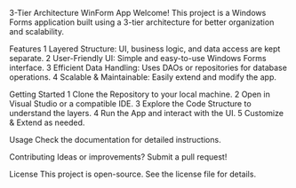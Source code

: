 3-Tier Architecture WinForm App
Welcome! This project is a Windows Forms application built using a 3-tier architecture for better organization and scalability.

Features
1 Layered Structure: UI, business logic, and data access are kept separate.
2 User-Friendly UI: Simple and easy-to-use Windows Forms interface.
3 Efficient Data Handling: Uses DAOs or repositories for database operations.
4 Scalable & Maintainable: Easily extend and modify the app.

Getting Started
1 Clone the Repository to your local machine.
2 Open in Visual Studio or a compatible IDE.
3 Explore the Code Structure to understand the layers.
4 Run the App and interact with the UI.
5 Customize & Extend as needed.

Usage
Check the documentation for detailed instructions.

Contributing
Ideas or improvements? Submit a pull request!

License
This project is open-source. See the license file for details.
